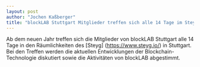 ```yaml
---
layout: post
author: "Jochen Kaßberger"
title: "blockLAB Stuttgart Mitglieder treffen sich alle 14 Tage im Steyg"
---
```


Ab dem neuen Jahr treffen sich die Mitglieder von blockLAB Stuttgart alle 14 Tage in den Räumlichkeiten des [Steyg] (https://www.steyg.io/) in Stuttgart. Bei den Treffen werden die aktuellen Entwicklungen der Blockchain-Technologie diskutiert sowie die Aktivitäten von blockLAB abgestimmt.

